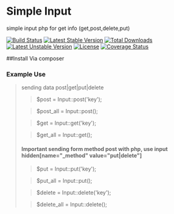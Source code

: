 # Simple Input
simple input php for get info (get,post,delete,put)

[![Build Status](https://travis-ci.org/carlosocarvalho/simple-input.svg?branch=1.0.2)](https://travis-ci.org/carlosocarvalho/simple-input)
[![Latest Stable Version](https://poser.pugx.org/carlosocarvalho/simple-input/v/stable)](https://packagist.org/packages/carlosocarvalho/simple-input) [![Total Downloads](https://poser.pugx.org/carlosocarvalho/simple-input/downloads)](https://packagist.org/packages/carlosocarvalho/simple-input) [![Latest Unstable Version](https://poser.pugx.org/carlosocarvalho/simple-input/v/unstable)](https://packagist.org/packages/carlosocarvalho/simple-input) [![License](https://poser.pugx.org/carlosocarvalho/simple-input/license)](https://packagist.org/packages/carlosocarvalho/simple-input) [![Coverage Status](https://coveralls.io/repos/carlosocarvalho/simple-input/badge.svg)](https://coveralls.io/r/carlosocarvalho/simple-input)



##Install
Via composer

### Example Use
> <?php
>
>use Carlosocarvalho\SimpleInput\Input\Input;
>

sending data post|get|put|delete

> $post = Input::post('key');

> $post_all =  Input::post();

> $get = Input::get('key');

> $get_all =  Input::get();

#### Important sending form method post with php, use input hidden[name="_method" value="put|delete"]
> $put = Input::put('key');

> $put_all = Input::put();

> $delete = Input::delete('key');

> $delete_all = Input::delete();



